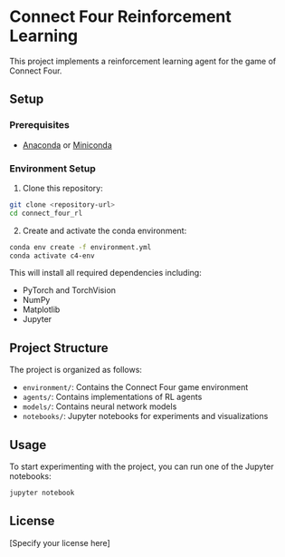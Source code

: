 # Connect Four Reinforcement Learning

This project implements a reinforcement learning agent for the game of Connect Four.

## Setup

### Prerequisites
- [Anaconda](https://www.anaconda.com/products/distribution) or [Miniconda](https://docs.conda.io/en/latest/miniconda.html)

### Environment Setup

1. Clone this repository:
```bash
git clone <repository-url>
cd connect_four_rl
```

2. Create and activate the conda environment:
```bash
conda env create -f environment.yml
conda activate c4-env
```

This will install all required dependencies including:
- PyTorch and TorchVision
- NumPy
- Matplotlib
- Jupyter

## Project Structure

The project is organized as follows:
- `environment/`: Contains the Connect Four game environment
- `agents/`: Contains implementations of RL agents
- `models/`: Contains neural network models
- `notebooks/`: Jupyter notebooks for experiments and visualizations

## Usage

To start experimenting with the project, you can run one of the Jupyter notebooks:

```bash
jupyter notebook
```

## License

[Specify your license here] 